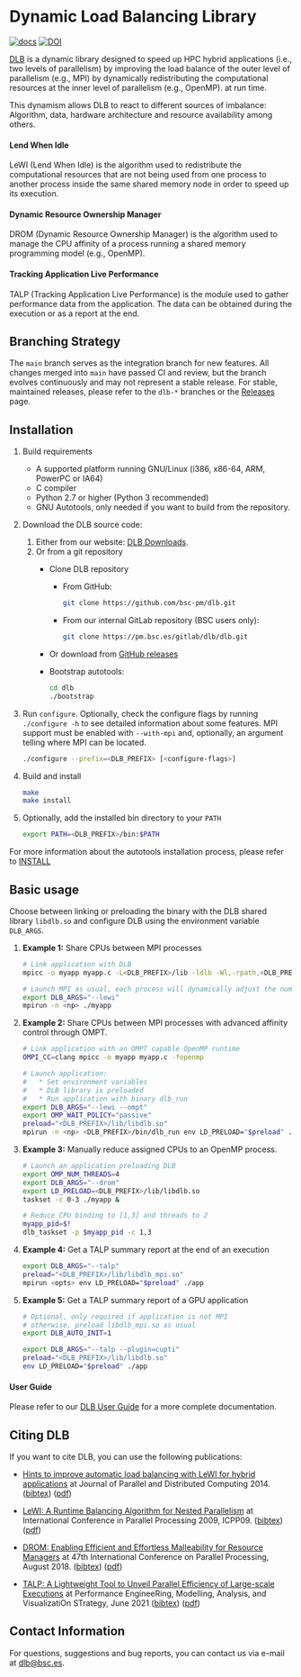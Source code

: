 # Dynamic Load Balancing Library

[![docs](https://readthedocs.org/projects/dlb-docs/badge/?version=latest)](https://dlb-docs.readthedocs.io/en/latest/)
[![DOI](https://zenodo.org/badge/DOI/10.5281/zenodo.15000657.svg)](https://doi.org/10.5281/zenodo.15000657)

[DLB][] is a dynamic library designed to speed up HPC hybrid applications (i.e.,
two levels of parallelism) by improving the load balance of the outer level of
parallelism (e.g., MPI) by dynamically redistributing the computational
resources at the inner level of parallelism (e.g., OpenMP). at run time.

This dynamism allows DLB to react to different sources of imbalance: Algorithm,
data, hardware architecture and resource availability among others.

#### Lend When Idle
LeWI (Lend When Idle) is the algorithm used to redistribute the computational
resources that are not being used from one process to another process inside
the same shared memory node in order to speed up its execution.

#### Dynamic Resource Ownership Manager
DROM (Dynamic Resource Ownership Manager) is the algorithm used to manage the
CPU affinity of a process running a shared memory programming model (e.g.,
OpenMP).

#### Tracking Application Live Performance
TALP (Tracking Application Live Performance) is the module used to gather
performance data from the application. The data can be obtained during
the execution or as a report at the end.


## Branching Strategy

The `main` branch serves as the integration branch for new features. All changes
merged into `main` have passed CI and review, but the branch evolves continuously
and may not represent a stable release. For stable, maintained releases, please
refer to the `dlb-*` branches or the [Releases][releases] page.


## Installation

1. Build requirements
    * A supported platform running GNU/Linux (i386, x86-64, ARM, PowerPC or IA64)
    * C compiler
    * Python 2.7 or higher (Python 3 recommended)
    * GNU Autotools, only needed if you want to build from the repository.
2. Download the DLB source code:
    1. Either from our website: [DLB Downloads][].
    2. Or from a git repository
        * Clone DLB repository
            * From GitHub:

                ```bash
                git clone https://github.com/bsc-pm/dlb.git
                ```
            * From our internal GitLab repository (BSC users only):

                ```bash
                git clone https://pm.bsc.es/gitlab/dlb/dlb.git
                ```
        * Or download from [GitHub releases][releases]
        * Bootstrap autotools:

            ```bash
            cd dlb
            ./bootstrap
            ```
3. Run `configure`. Optionally, check the configure flags by running
    `./configure -h` to see detailed information about some features.
    MPI support must be enabled with ``--with-mpi`` and, optionally,
    an argument telling where MPI can be located.

    ```bash
    ./configure --prefix=<DLB_PREFIX> [<configure-flags>]
    ```
4. Build and install

    ```bash
    make
    make install
    ```
5. Optionally, add the installed bin directory to your `PATH`

    ```bash
    export PATH=<DLB_PREFIX>/bin:$PATH
    ```

For more information about the autotools installation process,
please refer to [INSTALL](INSTALL)

## Basic usage

Choose between linking or preloading the binary with the DLB shared library
`libdlb.so` and configure DLB using the environment variable `DLB_ARGS`.

1. **Example 1:** Share CPUs between MPI processes

    ```bash
    # Link application with DLB
    mpicc -o myapp myapp.c -L<DLB_PREFIX>/lib -ldlb -Wl,-rpath,<DLB_PREFIX>/lib

    # Launch MPI as usual, each process will dynamically adjust the number of threads
    export DLB_ARGS="--lewi"
    mpirun -n <np> ./myapp
    ```

2. **Example 2:** Share CPUs between MPI processes with advanced affinity
control through OMPT.

    ```bash
    # Link application with an OMPT capable OpenMP runtime
    OMPI_CC=clang mpicc -o myapp myapp.c -fopenmp

    # Launch application:
    #   * Set environment variables
    #   * DLB library is preloaded
    #   * Run application with binary dlb_run
    export DLB_ARGS="--lewi --ompt"
    export OMP_WAIT_POLICY="passive"
    preload="<DLB_PREFIX>/lib/libdlb.so"
    mpirun -n <np> <DLB_PREFIX>/bin/dlb_run env LD_PRELOAD="$preload" ./myapp
    ```

3. **Example 3:** Manually reduce assigned CPUs to an OpenMP process.

    ```bash
    # Launch an application preloading DLB
    export OMP_NUM_THREADS=4
    export DLB_ARGS="--drom"
    export LD_PRELOAD=<DLB_PREFIX>/lib/libdlb.so
    taskset -c 0-3 ./myapp &

    # Reduce CPU binding to [1,3] and threads to 2
    myapp_pid=$!
    dlb_taskset -p $myapp_pid -c 1,3

    ```

4. **Example 4:** Get a TALP summary report at the end of an execution

    ```bash
    export DLB_ARGS="--talp"
    preload="<DLB_PREFIX>/lib/libdlb_mpi.so"
    mpirun <opts> env LD_PRELOAD="$preload" ./app
    ```

5. **Example 5:** Get a TALP summary report of a GPU application

    ```bash
    # Optional, only required if application is not MPI
    # otherwise, preload libdlb_mpi.so as usual
    export DLB_AUTO_INIT=1

    export DLB_ARGS="--talp --plugin=cupti"
    preload="<DLB_PREFIX>/lib/libdlb.so"
    env LD_PRELOAD="$preload" ./app
    ```


#### User Guide
Please refer to our [DLB User Guide][] for a more complete documentation.

## Citing DLB
If you want to cite DLB, you can use the following publications:

* [Hints to improve automatic load balancing with LeWI for hybrid applications][pub1_doi]
at Journal of Parallel and Distributed Computing 2014.
([bibtex][pub1_bib]) ([pdf][pub1_pdf])

* [LeWI: A Runtime Balancing Algorithm for Nested Parallelism][pub2_doi]
at International Conference in Parallel Processing 2009, ICPP09.
([bibtex][pub2_bib]) ([pdf][pub2_pdf])

* [DROM: Enabling Efficient and Effortless Malleability for Resource Managers][pub3_doi]
at 47th International Conference on Parallel Processing, August 2018.
([bibtex][pub3_bib]) ([pdf][pub3_pdf])

* [TALP: A Lightweight Tool to Unveil Parallel Efficiency of Large-scale Executions][pub4_doi]
at Performance EngineeRing, Modelling, Analysis, and VisualizatiOn STrategy, June 2021
([bibtex][pub4_bib]) ([pdf][pub4_pdf])


## Contact Information

For questions, suggestions and bug reports, you can contact us via e-mail
at dlb@bsc.es.

[DLB]: https://pm.bsc.es/dlb
[DLB Downloads]: https://pm.bsc.es/dlb-downloads
[releases]: https://github.com/bsc-pm/dlb/releases
[DLB User Guide]: https://pm.bsc.es/ftp/dlb/doc/user-guide/index.html
[pub1_doi]: http://dx.doi.org/10.1016/j.jpdc.2014.05.004
[pub1_bib]: https://pm.bsc.es/ftp/dlb/doc/LeWI_JPDC14.bib
[pub1_pdf]: https://pm.bsc.es/ftp/dlb/doc/JPDC_2014.pdf
[pub2_doi]: http://dx.doi.org/10.1109/ICPP.2009.56
[pub2_bib]: https://pm.bsc.es/ftp/dlb/doc/LeWI_ICPP09.bib
[pub2_pdf]: https://pm.bsc.es/ftp/dlb/doc/LeWI_ICPP09.pdf
[pub3_doi]: https://doi.org/10.1145/3229710.3229752
[pub3_bib]: https://pm.bsc.es/ftp/dlb/doc/2018_DROM.bib
[pub3_pdf]: https://pm.bsc.es/ftp/dlb/doc/drom_preprint.pdf
[pub4_doi]: https://doi.org/10.1145/3452412.3462753
[pub4_bib]: https://pm.bsc.es/ftp/dlb/doc/TALP_PERMAVOST21.bib
[pub4_pdf]: https://pm.bsc.es/ftp/dlb/doc/TALP_PERMAVOST21.pdf

<!-- Auto-update: 2025-10-06T16:38:39.671320 -->
